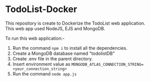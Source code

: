 # TodoList-Docker
This repository is create to Dockerize the TodoList web application.  
This web app used NodeJS, EJS and MongoDB.  

To run this web application:-
1. Run the command ```npm i``` to install all the dependencies.
2. Create a MongoDB database named "todolistDB"
2. Create .env file in the parent directory.
3. Insert environment value as ```MONGODB_ATLAS_CONNECTION_STRING=<your_connection_string>```
3. Run the command ```node app.js```
